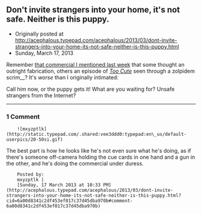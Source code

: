 ## Don't invite strangers into your home, it's not safe. Neither is this puppy.

 * Originally posted at http://acephalous.typepad.com/acephalous/2013/03/dont-invite-strangers-into-your-home-its-not-safe-neither-is-this-puppy.html
 * Sunday, March 17, 2013



Remember [that commercial I mentioned last week](http://www.lawyersgunsmoneyblog.com/2013/03/do-you-want-me-to-strangle-this-kitten-because-i-will) that some thought an outright fabrication, others an episode of _[Too Cute](http://animal.discovery.com/tv-shows/too-cute-kittens)_ seen through a zolpidem scrim__? It's _worse_ than I originally intimated:





Call him now, or the puppy gets it! What are you waiting for? Unsafe strangers from the Internet?

		

* * *

### 1 Comment 

		

                
[]()

	

		![mxyzptlk](http://static.typepad.com/.shared:vee3ddd0:typepad:en\_us/default-userpics/20-50si.gif)
	

	

		

The best part is how he looks like he's not even sure what he's doing, as if there's someone off-camera holding the cue cards in one hand and a gun in the other, and he's doing the commercial under duress. 

	

		Posted by:
		mxyzptlk |
		[Sunday, 17 March 2013 at 10:33 PM](http://acephalous.typepad.com/acephalous/2013/03/dont-invite-strangers-into-your-home-its-not-safe-neither-is-this-puppy.html?cid=6a00d8341c2df453ef017c37d45dba970b#comment-6a00d8341c2df453ef017c37d45dba970b)

		

        
